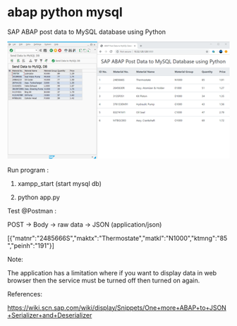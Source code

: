 # abap python mysql
 SAP ABAP post data to MySQL database using Python
 
![alt text](https://github.com/jenizar/abap-python-mysql/blob/master/Screenshot.PNG)

Run program :

1. xampp_start (start mysql db)

2. python app.py

Test @Postman :

POST -> Body -> raw data -> JSON (application/json)  

[{"matnr":"2485666S","maktx":"Thermostate","matkl":"N1000","ktmng":"85","peinh":"191"}]

Note:

The application has a limitation where if you want to display data in web browser then the service must be turned off then turned on again.

References:

https://wiki.scn.sap.com/wiki/display/Snippets/One+more+ABAP+to+JSON+Serializer+and+Deserializer


